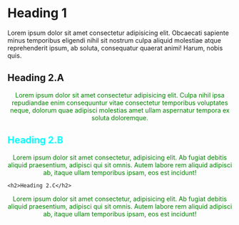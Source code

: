 <!DOCTYPE html>
<html lang="en">
<head>
  <meta charset="UTF-8">
  <meta http-equiv="X-UA-Compatible" content="IE=edge">
  <meta name="viewport" content="width=device-width, initial-scale=1.0">
  <title>Simple Selectors</title>

  <style>

    #second_heading {
     color: aqua;
    }

    .section2 {

     text-align: center;
     color: green
    }
  </style>

</head>
<body>

  <h1>Heading 1</h1>
  <p>Lorem ipsum dolor sit amet consectetur adipisicing elit. Obcaecati sapiente minus temporibus 
    eligendi nihil sit nostrum culpa aliquid molestiae atque reprehenderit ipsum, ab soluta, consequatur quaerat animi! Harum, nobis quis.</p>

  
  <h2>Heading 2.A</h2>

  <p class="section2">Lorem ipsum dolor sit amet consectetur adipisicing elit. Culpa nihil ipsa repudiandae enim consequuntur vitae consectetur temporibus 
    voluptates neque, dolorum quae adipisci molestias amet ullam aspernatur tempora ex soluta doloremque.</p>
  
  <h2 id="second_heading">Heading 2.B</h2>

  <p class="section2">Lorem ipsum dolor sit amet consectetur, adipisicing elit. Ab fugiat debitis aliquid praesentium, 
    adipisci qui sit omnis. Autem labore rem aliquid adipisci ab, itaque ullam temporibus ipsam, eos est incidunt!</p>

    <h2>Heading 2.C</h2>
  <p class="section2">Lorem ipsum dolor sit amet consectetur, adipisicing elit. Ab fugiat debitis aliquid praesentium, 
      adipisci qui sit omnis. Autem labore rem aliquid adipisci ab, itaque ullam temporibus ipsam, eos est incidunt!</p>
</body>
</html>
